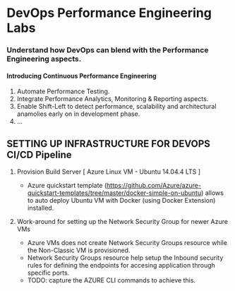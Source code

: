 # DevOps Performance Engineering Labs

### Understand how DevOps can blend with the Performance Engineering aspects.

#### Introducing Continuous Performance Engineering
1. Automate Performance Testing.
2. Integrate Performance Analytics, Monitoring & Reporting aspects. 
3. Enable Shift-Left to detect performance, scalability and architectural anamolies early on in development phase.
4. ...

## SETTING UP INFRASTRUCTURE FOR DEVOPS CI/CD Pipeline

1. Provision Build Server [ Azure Linux VM - Ubuntu 14.04.4 LTS ]
    - Azure quickstart template (https://github.com/Azure/azure-quickstart-templates/tree/master/docker-simple-on-ubuntu) allows to auto deploy Ubuntu VM with Docker (using Docker Extension) installed.

2. Work-around for setting up the Network Security Group for newer Azure VMs 
    - Azure VMs does not create Network Security Groups resource while the Non-Classic VM is provisioned.
    - Network Security Groups resource help setup the Inbound security rules for defining the endpoints for accesing application through specific ports.
    - TODO: capture the AZURE CLI commands to achieve this.     

